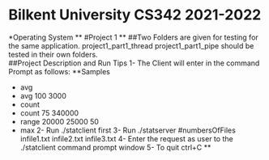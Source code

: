 # Bilkent University CS342 2021-2022 
*Operating System
**
#Project 1 
**
##Two Folders are given for testing for the same application. project1_part1_thread  project1_part1_pipe should be tested in their own folders.  
##Project Description and Run Tips
1- The Client will enter in the command Prompt as follows: 
**Samples
+ avg
+ avg 100 3000
+ count
+ count 75 340000
+ range 20000 25000 50
+ max
2-  Run ./statclient first
3-  Run ./statserver #numbersOfFiles infile1.txt infile2.txt infile3.txt
4-  Enter the request as user to the ./statclient command prompt window
5- To quit ctrl+C
**
